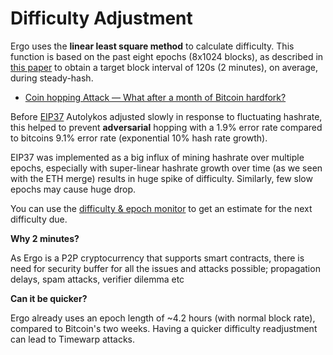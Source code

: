 # Difficulty Adjustment

Ergo uses the **linear least square method** to calculate difficulty. This function is based on the past eight epochs (8x1024 blocks), as described in [this paper](https://eprint.iacr.org/2017/731.pdf) to obtain a target block interval of 120s (2 minutes), on average, during steady-hash. 

- [Coin hopping Attack — What after a month of Bitcoin hardfork?](https://medium.com/nikoin/coin-hopping-attack-what-after-a-month-of-bitcoin-hardfork-f5a92151fb7b)

Before [EIP37](eip37.md) Autolykos adjusted slowly in response to fluctuating hashrate, this helped to prevent **adversarial** hopping with a 1.9% error rate compared to bitcoins 9.1% error rate (exponential 10% hash rate growth). 

EIP37 was implemented as a big influx of mining hashrate over multiple epochs, especially with super-linear hashrate growth over time (as we seen with the ETH merge) results in huge spike of difficulty. Similarly, few slow epochs may cause huge drop. 

You can use the [difficulty & epoch monitor](https://cds.oette.info/ergo_diff.htm) to get an estimate for the next difficulty due. 

**Why 2 minutes?**

As Ergo is a P2P cryptocurrency that supports smart contracts, there is need for security buffer for all the issues and attacks possible; propagation delays, spam attacks, verifier dilemma etc

**Can it be quicker?**

Ergo already uses an epoch length of ~4.2 hours (with normal block rate), compared to Bitcoin's two weeks. Having a quicker difficulty readjustment can lead to Timewarp attacks. 


